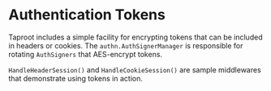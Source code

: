 # Authentication Tokens

Taproot includes a simple facility for encrypting tokens that can be included in headers or cookies. 
The `authn.AuthSignerManager` is responsible for rotating `AuthSigners` that AES-encrypt tokens.



`HandleHeaderSession()` and `HandleCookieSession()` are sample middlewares that demonstrate using tokens in 
action. 